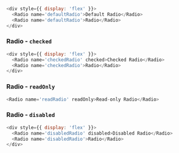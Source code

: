 ```js
<div style={{ display: 'flex' }}>
  <Radio name='defaultRadio'>Default Radio</Radio>
  <Radio name='defaultRadio'>Radio</Radio>
</div>
```


### Radio - `checked`


```js
<div style={{ display: 'flex' }}>
  <Radio name='checkedRadio' checked>Checked Radio</Radio>
  <Radio name='checkedRadio'>Radio</Radio>
</div>
```


### Radio - `readOnly`


```js
<Radio name='readRadio' readOnly>Read-only Radio</Radio>
```


### Radio - `disabled`


```js
<div style={{ display: 'flex' }}>
  <Radio name='disabledRadio' disabled>Disabled Radio</Radio>
  <Radio name='disabledRadio'>Radio</Radio>
</div>
```
